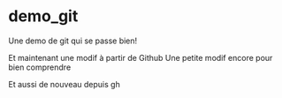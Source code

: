 # demo_git
Une demo de git qui se passe bien!

Et maintenant une modif à partir de Github
Une petite modif encore pour bien comprendre

Et aussi de nouveau depuis gh
